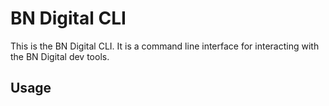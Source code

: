 # BN Digital CLI

This is the BN Digital CLI. It is a command line interface for interacting with the BN Digital dev tools.

## Usage


